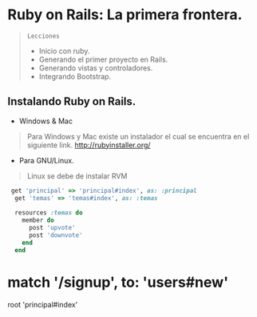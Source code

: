 # Ruby on Rails: La primera frontera.

> `Lecciones`
>  * Inicio con ruby.
>  * Generando el primer proyecto en Rails.
>  * Generando vistas y controladores.
>  * Integrando Bootstrap.

## Instalando Ruby on Rails.
* Windows & Mac

> Para Windows y Mac existe un instalador el cual se encuentra en el siguiente link. 
> http://rubyinstaller.org/

* Para GNU/Linux.
> Linux se debe de instalar RVM 

```ruby
 get 'principal' => 'principal#index', as: :principal
  get 'temas' => 'temas#index', as: :temas
  
  resources :temas do
    member do
      post 'upvote'
      post 'downvote'
    end
  end
```
  # match '/signup',  to: 'users#new'
  root 'principal#index'
